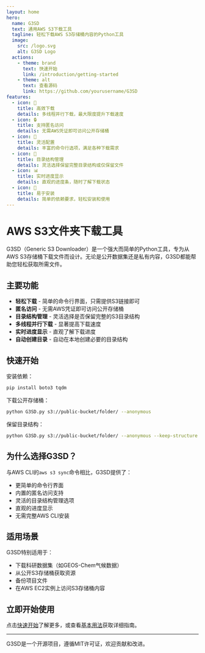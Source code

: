 ```yaml
---
layout: home
hero:
  name: G3SD
  text: 通用AWS S3下载工具
  tagline: 轻松下载AWS S3存储桶内容的Python工具
  image:
    src: /logo.svg
    alt: G3SD Logo
  actions:
    - theme: brand
      text: 快速开始
      link: /introduction/getting-started
    - theme: alt
      text: 查看源码
      link: https://github.com/yourusername/G3SD
features:
  - icon: 🚀
    title: 高效下载
    details: 多线程并行下载，最大限度提升下载速度
  - icon: 🔒
    title: 支持匿名访问
    details: 无需AWS凭证即可访问公开存储桶
  - icon: 🧩
    title: 灵活配置
    details: 丰富的命令行选项，满足各种下载需求
  - icon: 📁
    title: 目录结构管理
    details: 灵活选择保留完整目录结构或仅保留文件
  - icon: 📊
    title: 实时进度显示
    details: 直观的进度条，随时了解下载状态
  - icon: 🔧
    title: 易于安装
    details: 简单的依赖要求，轻松安装和使用
---
```


# AWS S3文件夹下载工具

G3SD（Generic S3 Downloader）是一个强大而简单的Python工具，专为从AWS S3存储桶下载文件而设计。无论是公开数据集还是私有内容，G3SD都能帮助您轻松获取所需文件。

## 主要功能

- **轻松下载** - 简单的命令行界面，只需提供S3链接即可
- **匿名访问** - 无需AWS凭证即可访问公开存储桶
- **目录结构管理** - 灵活选择是否保留完整的S3目录结构
- **多线程并行下载** - 显著提高下载速度
- **实时进度显示** - 直观了解下载进度
- **自动创建目录** - 自动在本地创建必要的目录结构

## 快速开始

安装依赖：

```bash
pip install boto3 tqdm
```

下载公开存储桶：

```bash
python G3SD.py s3://public-bucket/folder/ --anonymous
```

保留目录结构：

```bash
python G3SD.py s3://public-bucket/folder/ --anonymous --keep-structure
```

## 为什么选择G3SD？

与AWS CLI的`aws s3 sync`命令相比，G3SD提供了：

- 更简单的命令行界面
- 内置的匿名访问支持
- 灵活的目录结构管理选项
- 直观的进度显示
- 无需完整AWS CLI安装

## 适用场景

G3SD特别适用于：

- 下载科研数据集（如GEOS-Chem气候数据）
- 从公开S3存储桶获取资源
- 备份项目文件
- 在AWS EC2实例上访问S3存储桶内容

## 立即开始使用

点击[快速开始](/introduction/getting-started)了解更多，或查看[基本用法](/guide/basic-usage)获取详细指南。

---

<div class="footer-message">
G3SD是一个开源项目，遵循MIT许可证，欢迎贡献和改进。
</div>